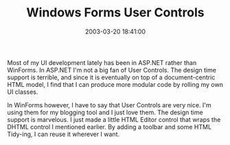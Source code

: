 ﻿---
layout: post
title: "Windows Forms User Controls"
comments: false
date: 2003-03-20 18:41:00
categories:
 - Technology
subtext-id: ff8f9e17-8a38-4aaa-bec5-cddedc7fc4cf
alias: /blog/Windows-Forms-User-Controls.aspx
---


Most of my UI development lately has been in ASP.NET rather than WinForms. In ASP.NET I'm not a big fan of User Controls. The design time support is terrible, and since it is eventually on top of a document-centric HTML model, I find that I can produce more modular code by rolling my own UI classes.

In WinForms however, I have to say that User Controls are very nice. I'm using them for my blogging tool and I just love them. The design time support is marvelous. I just made a little HTML Editor control that wraps the DHTML control I mentioned earlier. By adding a toolbar and some HTML Tidy-ing, I can reuse it wherever I want.
